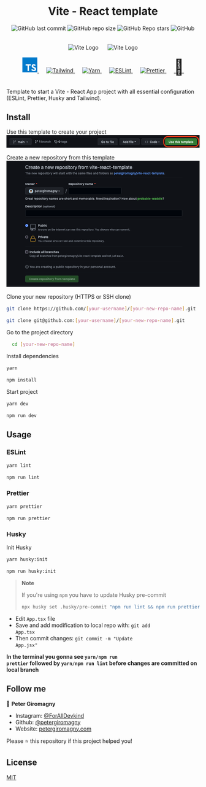 <h1 align="center">Vite - React template</h1>

<p align="center">
    <img alt="GitHub last commit" src="https://img.shields.io/github/last-commit/petergiromagny/vite-react-template?style=for-the-badge">
    <img alt="GitHub repo size" src="https://img.shields.io/github/repo-size/petergiromagny/vite-react-template?style=for-the-badge">
    <img alt="GitHub Repo stars" src="https://img.shields.io/github/stars/petergiromagny/vite-react-template?style=for-the-badge">
    <img alt="GitHub" src="https://img.shields.io/github/license/petergiromagny/vite-react-template?style=for-the-badge">
</p>

<br>

<div align="center">
    <img align="center" width="110" height="100" src="https://upload.wikimedia.org/wikipedia/commons/thumb/f/f1/Vitejs-logo.svg/1039px-Vitejs-logo.svg.png" alt="Vite Logo">
    &nbsp;&nbsp;&nbsp;&nbsp;
    <img align="center" width="110" height="100" src="https://upload.wikimedia.org/wikipedia/commons/thumb/a/a7/React-icon.svg/2300px-React-icon.svg.png" alt="Vite Logo">
</div>

<br>

<div align="center">
    <a href="https://www.typescriptlang.org/" target="_blank" rel="noreferrer"> 
        <img src="https://raw.githubusercontent.com/devicons/devicon/master/icons/typescript/typescript-original.svg" alt="Typescript" width="40" height="40"/> 
    </a>
    &nbsp;&nbsp;&nbsp;&nbsp;
    <a href="https://tailwindcss.com/" target="_blank" rel="noreferrer">
        <img src="https://www.vectorlogo.zone/logos/tailwindcss/tailwindcss-icon.svg" alt="Tailwind" width="40" height="40"/>
    </a> 
    &nbsp;&nbsp;&nbsp;&nbsp;
    <a href="https://yarnpkg.com/" target="_blank" rel="noreferrer">
        <img src="https://comptoir-du-libre.org/img/files/Softwares/Yarn/avatar/Logo-yarn.png" alt="Yarn" width="40" height="40"/>
    </a>
    &nbsp;&nbsp;&nbsp;&nbsp;
    <a href="https://eslint.org/" target="_blank" rel="noreferrer"> 
        <img src="https://upload.wikimedia.org/wikipedia/commons/thumb/e/e3/ESLint_logo.svg/1200px-ESLint_logo.svg.png" alt="ESLint" width="45" height="40"/> 
    </a>
    &nbsp;&nbsp;&nbsp;&nbsp;
    <a href="https://prettier.io/" target="_blank" rel="noreferrer"> 
        <img src="https://cdn.worldvectorlogo.com/logos/prettier-1.svg" alt="Prettier" width="40" height="40"/> 
    </a>
    &nbsp;&nbsp;&nbsp;&nbsp;
    <a href="https://typicode.github.io/husky/#/" target="_blank" rel="noreferrer">
        <span style="font-size: 40px" role="img" aria-label="Husky">🐶</span>
    </a>
</div>
<br>

Template to start a Vite - React App project with all essential configuration (ESLint, Prettier, Husky and Tailwind).

## Install

Use this template to create your project
![Use this template](public/README/use_template.png)

Create a new repository from this template
![Create repository](public/README/create_new_repo.png)

Clone your new repository (HTTPS or SSH clone)
```bash
git clone https://github.com/[your-username]/[your-new-repo-name].git
```
```bash
git clone git@github.com:[your-username]/[your-new-repo-name].git
```


Go to the project directory
```bash
  cd [your-new-repo-name]
```

Install dependencies
```bash
yarn
```
```bash
npm install
```

Start project
```bash
yarn dev
```
```bash
npm run dev
```

## Usage

### ESLint
```bash
yarn lint
```
```bash
npm run lint
```

### Prettier
```bash
yarn prettier
```
```bash
npm run prettier
```

### Husky

Init Husky
```bash
yarn husky:init
```
```bash
npm run husky:init
```

> **Note**
> 
> If you're using <code>npm</code> you have to update Husky pre-commit
> ```bash
> npx husky set .husky/pre-commit "npm run lint && npm run prettier"
> ```

- Edit <code>App.tsx</code> file
- Save and add modification to local repo with: <code>git add App.tsx</code>
- Then commit changes: <code>git commit -m "Update App.jsx"</code>

**In the terminal you gonna see <code>yarn/npm run prettier</code> followed by <code>yarn/npm run lint</code> before changes are committed on local branch**

## Follow me
👤 **Peter Giromagny**

- Instagram: [@ForAllDevkind](https://www.instagram.com/foralldevkind/)
- Github: [@petergiromagny](https://github.com/petergiromagny)
- Website: [petergiromagny.com](https://petergiromagny.com)

Please ⭐️ this repository if this project helped you!

## License

[MIT](https://choosealicense.com/licenses/mit/)